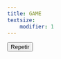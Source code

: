 ```yaml
---
title: GAME
textsize:
    modifier: 1
---
```


<html>
<head>
<meta name="viewport" content="width=device-width, initial-scale=1.0"/>
<style>
canvas {
    border:0x solid #ffff;
    background-color: #00fff1;
	   
}
        html { overflow-y:hidden; }

</style>
</head>
<body onload="startGame()">

<script>
        var myGamePiece;
        var myObstacles = [];
        var myScore;
        var myObstacleup;
        var myObstacledown;
        var myinfo;
        function startGame() {
            //    myGamePiece = new component(30, 30, "smiley.gif", 10, 120, "image");


            myGamePiece = new component(20, 20, "smiley.gif", 15, 50,"image");
            myScore = new component("20px", "Consolas", "black", 280, 40, "text");
            myinfo = new component("12px", "Consolas", "black", 30, 60, "text"); //instruccion
            myObstacleup  = new component(480, 10, "green", 0, 0);
            myObstacledown  = new component(480, 270, "green",0, 260); 
            myGameArea.start();
        }
        var myGameArea = {
            canvas : document.createElement("canvas"),
            start : function() {
                this.canvas.width = 480;
                this.canvas.height = 270;
                this.context = this.canvas.getContext("2d");
                document.body.insertBefore(this.canvas, document.body.childNodes[0]);
                this.frameNo = 0;
                this.interval = setInterval(updateGameArea, 20);
                window.addEventListener('keydown', function (e) {
                    myGameArea.key = e.keyCode;
                })
                window.addEventListener('keyup', function (e) {
                    myGameArea.key = false;
                })
            },
            clear : function() {
                this.context.clearRect(0, 0, this.canvas.width, this.canvas.height);
            },
            stop : function() {
                clearInterval(this.interval);
            }
        }
        function component(width, height, color, x, y, type) {
        this.type = type;
        if (type == "image") {
        this.image = new Image();
        this.image.src = color;
        }
            this.width = width;
            this.height = height;
            this.speedX = 0;
            this.speedY = 3;    
            this.x = x;
            this.y = y; 
            this.gravity = 0.00005;
            this.gravitySpeed = 0.3;
            this.bounce = 0.7;
            this.update = function() {
                ctx = myGameArea.context;
                if (type == "image") {
                ctx.drawImage(this.image, this.x, this.y, this.width, this.height);
                } else {
                ctx.fillStyle = color;
                ctx.fillRect(this.x, this.y, this.width, this.height);
                }


                if (this.type == "text") {
                    ctx.font = this.width + " " + this.height;
                    ctx.fillStyle = color;
                    ctx.fillText(this.text, this.x, this.y);
                } else {
                    ctx.fillStyle = color;
                    ctx.fillRect(this.x, this.y, this.width, this.height);
                }
            }
            this.newPos = function() {
                this.gravitySpeed += this.gravity;
                this.x += this.speedX;
                this.y += this.speedY + this.gravitySpeed;
                this.hitBottom();
            }
            this.hitBottom = function() {
                var rockbottom = myGameArea.canvas.height - this.height;
                if (this.y > rockbottom) {
                    this.y = rockbottom;
                    this.gravitySpeed = -(this.gravitySpeed * this.bounce);
                }
            }
            this.crashWith = function(otherobj) {
                var myleft = this.x;
                var myright = this.x + (this.width);
                var mytop = this.y;
                var mybottom = this.y + (this.height);
                var otherleft = otherobj.x;
                var otherright = otherobj.x + (otherobj.width);
                var othertop = otherobj.y;
                var otherbottom = otherobj.y + (otherobj.height);
                var crash = true;
                if ((mybottom < othertop) || (mytop > otherbottom) || (myright < otherleft) || (myleft > otherright)) {
                    crash = false;
                }
                return crash;
            }
        }

        function updateGameArea() {
            var x, height, gap, minHeight, maxHeight, minGap, maxGap;
            for (i = 0; i < myObstacles.length; i += 1) {
                if (myGamePiece.crashWith(myObstacles[i])) {
                    myGameArea.stop();
                    return;
                } 
            }
            myGameArea.clear();
            myGameArea.frameNo += 1;
            if (myGameArea.frameNo == 1 || everyinterval(150)) {
                x = myGameArea.canvas.width;
                minHeight = 20;
                maxHeight = 200;
                height = Math.floor(Math.random()*(maxHeight-minHeight+1)+minHeight);
                minGap = 50;
                maxGap = 200;
                gap = Math.floor(Math.random()*(maxGap-minGap+1)+minGap);
                myObstacles.push(new component(10, height, "green", x, 0));
                myObstacles.push(new component(480, 10, "green", 0, 0)); // agregado arriba
                myObstacles.push(new component(480, 270, "green",0, 260)); // agregado abajo
                myObstacles.push(new component(10, x - height - gap, "green", x, height + gap));
            }
            for (i = 0; i < myObstacles.length; i += 1) {
              //  myObstacles[i].x += -1;
              if (myGameArea.frameNo < 500){
                myinfo.text ="precione tecla de direccion ↑|| precione tecla de direccion ↓"
                myObstacles[i].x += -1;  // velocidad del 
        }else{
            if (myGameArea.frameNo < 1000){

                myObstacles[i].x += -1.5;  // velocidad del 
                }else{
                     if (myGameArea.frameNo < 1500){
                        myObstacles[i].x += -2;

                     }else{
                        if (myGameArea.frameNo < 1500) {
                             myObstacles[i].x += -2.5;
                        }else{
                            if (myGameArea.frameNo < 1500) {
                             myObstacles[i].x += -3;
                            }
                            else{
                             myObstacles[i].x += -3.5;  
                            }
                        }
                     }

                }   
        }
                myObstacles[i].update();
            }
            myScore.text = "SCORE: " + myGameArea.frameNo;
           // myinfo.text ="precione tecla de direccion ↑|| precione tecla de direccion ↓"
            myScore.update();
            myinfo.update();
            myGamePiece.speedX = 0;
            myGamePiece.speedY = 0;
            myObstacleup.x -= 0; 
            myObstacledown.x -= 0;  
             myGamePiece.image.src = "angry.gif";   // imagen
            if (myGameArea.key && myGameArea.key == 38) {myGamePiece.speedY = -1; }
            if (myGameArea.key && myGameArea.key == 40) {myGamePiece.speedY = 1; }
                    myObstacleup.update();
        myObstacledown.update();
            myGamePiece.newPos();    
            myGamePiece.update();
        }

        function clearmove() {
        myGamePiece.image.src = "smiley.gif";
        myGamePiece.speedX = 0; 
        myGamePiece.speedY = 0; 
}



        function everyinterval(n) {
            if ((myGameArea.frameNo / n) % 1 == 0) {return true;}
            return false;
        }
    </script>
<form method="get" action="https://thepetergarcia.com/home/juego-gravedad">
<input type="submit" value="Repetir" />
</body>
</html>

